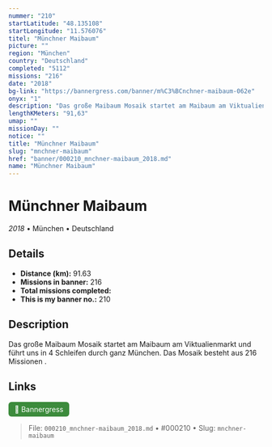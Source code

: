 ```yaml
---
nummer: "210"
startLatitude: "48.135108"
startLongitude: "11.576076"
titel: "Münchner Maibaum"
picture: ""
region: "München"
country: "Deutschland"
completed: "5112"
missions: "216"
date: "2018"
bg-link: "https://bannergress.com/banner/m%C3%BCnchner-maibaum-062e"
onyx: "1"
description: "Das große Maibaum Mosaik startet am Maibaum am Viktualienmarkt und führt uns in 4 Schleifen durch ganz München. Das Mosaik besteht aus 216 Missionen ."
lengthKMeters: "91,63"
umap: ""
missionDay: ""
notice: ""
title: "Münchner Maibaum"
slug: "mnchner-maibaum"
href: "banner/000210_mnchner-maibaum_2018.md"
name: "Münchner Maibaum"
---
```

# Münchner Maibaum

*2018* • München • Deutschland





## Details
- **Distance (km):** 91.63
- **Missions in banner:** 216
- **Total missions completed:** 
- **This is my banner no.:** 210



## Description
Das große Maibaum Mosaik startet am Maibaum am Viktualienmarkt und führt uns in 4 Schleifen durch ganz München. Das Mosaik besteht aus 216 Missionen .



## Links
<a href="https://bannergress.com/banner/m%C3%BCnchner-maibaum-062e" target="_blank" style="display:inline-block;margin-right:8px;padding:6px 12px;background:#3c8b3c;color:#fff;text-decoration:none;border-radius:6px;">🔗 Bannergress</a>



> File: `000210_mnchner-maibaum_2018.md` • #000210 • Slug: `mnchner-maibaum`
